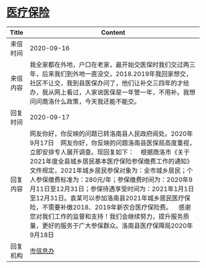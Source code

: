 # <a href="http://www.shangluo.gov.cn/zmhd/ldxxxx.jsp?urltype=leadermail.LeaderMailContentUrl&wbtreeid=1112&leadermailid=6458">医疗保险</a>
| Title |                                                                                                                                                                Content                                                                                                                                                                |
|:-----:|---------------------------------------------------------------------------------------------------------------------------------------------------------------------------------------------------------------------------------------------------------------------------------------------------------------------------------------|
| 来信时间  | 2020-09-16                                                                                                                                                                                                                                                                                                                            |
| 来信内容  | 我全家都在外地，户口在老家，最开始交医保时我们交过两三年，后来我们到外地一直没交，2018.2019年我回家想交，社区不让交，我到县医保办问了，他们让补交三四年的才给办，我从网上看过，人家说医保是一年管一年，不用补。我想问问商洛什么政策，今天我还能不能交。                                                                                                                                                                                                      |
| 回复时间  | 2020-09-17                                                                                                                                                                                                                                                                                                                            |
| 回复内容  | 网友你好，你反映的问题已转洛南县人民政府阅处。2020年9月17日    网友你好，你反映的问题洛南县医保局高度重视，立即安排专人展开调查。现回复如下：    根据商洛市《关于2021年度全县城乡居民基本医疗保险参保缴费工作的通知》文件规定，2021年城乡居民参保对象为：全市城乡居民；个人参保缴费标准为：280元/年；参保缴费时间为：2020年9月11日至12月31日；参保待遇享受时间为：2021年1月1日至12月31日。袁某可以参加洛南县2021年城乡居民医疗保险，不需要补缴2018、2019年新农合医疗保险费。    感谢您对我们工作的监督和支持！我们会继续努力，提升服务质量，更好的服务于广大参保群众。洛南县医疗保障局2020年9月18日 |
| 回复机构  | <a href="../../categories/agencies/市信息办.md">市信息办</a>                                                                                                                                                                                                                                                                                  |